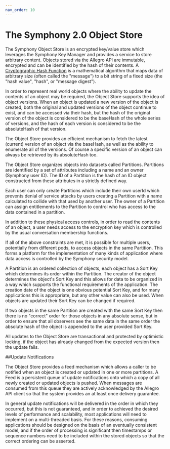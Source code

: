 ```yaml
---
nav_order: 10
---
```

# The Symphony 2.0 Object Store
The Symphony Object Store is an encrypted key/value store which leverages the Symphony Key Manager and provides
a service to store arbitrary content. Objects stored via the Allegro API are immutable, encrypted and can be 
identified by the hash of their contents. A [Cryptographic Hash Function](https://en.wikipedia.org/wiki/Cryptographic_hash_function) is a mathematical algorithm that maps data of arbitrary size (often called the "message") to a bit string of a fixed size
(the "hash value", "hash", or "message digest").

In order to represent real world objects where the ability to update the contents of an object may be required,
the Object Store supports the idea of object versions. When an object is updated a new version of the object is
created, both the original and updated versions of the object continue to exist, and can be accessed via their
hash, but the hash of the original version of the object is considered to be the baseHash of the whole series
of versions, and the hash of each version is considered to be the absoluteHash of that version.

The Object Store provides an efficient mechanism to fetch the latest (current) version of an object via
the baseHash, as well as the ability to enumerate all of the versions. Of course a specific version of an
object can always be retrieved by its absoluteHash too.

The Object Store organizes objects into datasets called Partitions. Partitions are identified by a set of attributes
including a name and an owner (Symphony user ID). The ID of a Partition is the hash of an ID object constructed
from these attributes in a strictly defined way.

Each user can only create Partitions which include their own userId which
prevents denial of service attacks by users creating a Partition with a name calculated to collide with that used
by another user. The owner of a Partition can assign entitlements to the Partition to control who has access to
the data contained in a partition.

In addition to these physical access controls, in order to read the contents of an object, a user needs access to
the encryption key which is controlled by the usual conversation membership functions.

If all of the above constraints are met, it is possible for multiple users, potentially from different pods, to access
objects in the same Partition. This forms a platform for the implementation of many kinds of application where data
access is controlled by the Symphony security model.

A Partition is an ordered
collection of objects, each object has a Sort Key which determines its order within the Partition. The creator of the
object determines the object's Sort Key and this allows for data to be organized in a way which supports the
functional requirements of the application. The creation date of the object is one obvious potential Sort Key,
and for many applications this is appropriate, but any other value can also be used. When objects are updated their
Sort Key can be changed if required.

If two objects in the same Partition are created with the same Sort Key then there is no "correct" order for those 
objects in any absolute sense, but in order to ensure that all observers see the same data in the same order
the absolute hash of the object is appended to the user provided Sort Key.

All updates to the Object Store are transactional and protected by optimistic locking, if the object has
already changed from the expected version then the update fails.

##Update Notifications

The Object Store provides a feed mechanism which allows a caller to be notified when an object is created or updated 
in one or more partitions.
A Feed is a persistent queue of update notifications onto which a copy of all newly created or updated objects is
pushed.
When messages are consumed from this queue they are actively acknowledged by the Allegro API client so that the
system provides an at least once delivery guarantee.

In general update notifications will be delivered in the order in which they occurred, but this is not guaranteed, and
in order to achieved the desired levels of performance and scalability, most applications will need to implement on
a multi-threaded basis. For these reasons, consuming applications should be designed on the basis of an eventually
consistent model, and if the order of processing is significant then timestamps or sequence numbers need to be
included within the stored objects so that the correct ordering can be asserted.

